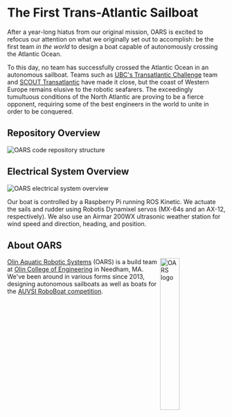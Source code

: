 # The First Trans-Atlantic Sailboat

After a year-long hiatus from our original mission, OARS is excited to refocus our attention on what we originally set
out to accomplish: be the first team *in the world* to design a boat capable of autonomously crossing the Atlantic Ocean.

To this day, no team has successfully crossed the Atlantic Ocean in an autonomous sailboat. Teams such as 
[UBC's Transatlantic Challenge](http://ubctransat.com/) team and [SCOUT Transatlantic](http://gotransat.com/) have made
it close, but the coast of Western Europe remains elusive to the robotic seafarers. The exceedingly tumultuous 
conditions of the North Atlantic are proving to be a fierce opponent, requiring some of the best engineers in the world
to unite in order to be conquered.

## Repository Overview

![OARS code repository structure](https://imgur.com/28hc6pi.png)

## Electrical System Overview

![OARS electrical system overview](https://imgur.com/eauzcEs.png)

Our boat is controlled by a Raspberry Pi running ROS Kinetic. We actuate the sails and rudder using Robotis Dynamixel
servos (MX-64s and an AX-12, respectively). We also use an Airmar 200WX ultrasonic weather station for wind speed and
direction, heading, and position.

## About OARS
<img src="https://imgur.com/Y1towMB.png" alt="OARS logo" width="30%" align="right">

[Olin Aquatic Robotic Systems](https://www.olinaquabots.com/) (OARS) is a build team at [Olin College of Engineering](http://www.olin.edu/)
in Needham, MA. We've been around in various forms since 2013, designing autonomous sailboats as well as boats for the
[AUVSI RoboBoat competition](http://www.robonation.org/competition/roboboat).
